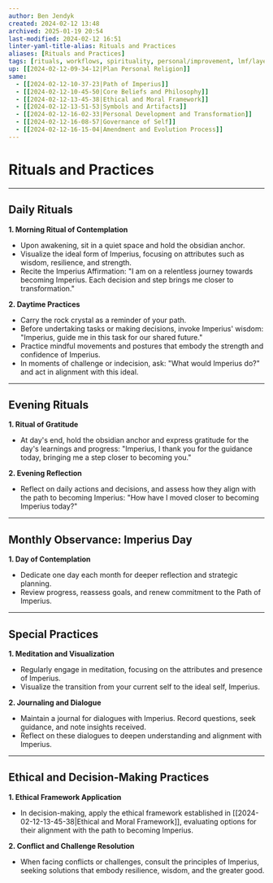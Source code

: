 ```yaml
---
author: Ben Jendyk
created: 2024-02-12 13:48
archived: 2025-01-19 20:54
last-modified: 2024-02-12 16:51
linter-yaml-title-alias: Rituals and Practices
aliases: [Rituals and Practices]
tags: [rituals, workflows, spirituality, personal/improvement, lmf/layer-1, path-of-imperius, access/archived, source/chatgpt]
up: [[2024-02-12-09-34-12|Plan Personal Religion]]
same:
  - [[2024-02-12-10-37-23|Path of Imperius]]
  - [[2024-02-12-10-45-50|Core Beliefs and Philosophy]]
  - [[2024-02-12-13-45-38|Ethical and Moral Framework]]
  - [[2024-02-12-13-51-53|Symbols and Artifacts]]
  - [[2024-02-12-16-02-33|Personal Development and Transformation]]
  - [[2024-02-12-16-08-57|Governance of Self]]
  - [[2024-02-12-16-15-04|Amendment and Evolution Process]]
---
```


# Rituals and Practices

--- 

## Daily Rituals

**1. Morning Ritual of Contemplation**

- Upon awakening, sit in a quiet space and hold the obsidian anchor.
- Visualize the ideal form of Imperius, focusing on attributes such as wisdom, resilience, and strength.
- Recite the Imperius Affirmation: "I am on a relentless journey towards becoming Imperius. Each decision and step brings me closer to transformation."

**2. Daytime Practices**

- Carry the rock crystal as a reminder of your path.
- Before undertaking tasks or making decisions, invoke Imperius' wisdom: "Imperius, guide me in this task for our shared future."
- Practice mindful movements and postures that embody the strength and confidence of Imperius.
- In moments of challenge or indecision, ask: "What would Imperius do?" and act in alignment with this ideal.

--- 

## Evening Rituals

**1. Ritual of Gratitude**

- At day's end, hold the obsidian anchor and express gratitude for the day's learnings and progress: "Imperius, I thank you for the guidance today, bringing me a step closer to becoming you."

**2. Evening Reflection**

- Reflect on daily actions and decisions, and assess how they align with the path to becoming Imperius: "How have I moved closer to becoming Imperius today?"

--- 

## Monthly Observance: Imperius Day

**1. Day of Contemplation**

- Dedicate one day each month for deeper reflection and strategic planning.
- Review progress, reassess goals, and renew commitment to the Path of Imperius.

---

## Special Practices

**1. Meditation and Visualization**

- Regularly engage in meditation, focusing on the attributes and presence of Imperius.
- Visualize the transition from your current self to the ideal self, Imperius.

**2. Journaling and Dialogue**

- Maintain a journal for dialogues with Imperius. Record questions, seek guidance, and note insights received.
- Reflect on these dialogues to deepen understanding and alignment with Imperius.

--- 

## Ethical and Decision-Making Practices

**1. Ethical Framework Application**

- In decision-making, apply the ethical framework established in [[2024-02-12-13-45-38|Ethical and Moral Framework]], evaluating options for their alignment with the path to becoming Imperius.

**2. Conflict and Challenge Resolution**

- When facing conflicts or challenges, consult the principles of Imperius, seeking solutions that embody resilience, wisdom, and the greater good.
